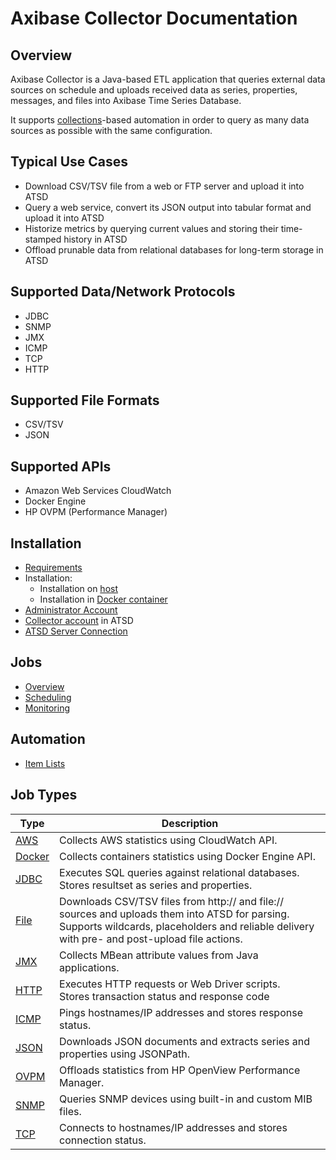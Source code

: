 # Axibase Collector Documentation

## Overview

Axibase Collector is a Java-based ETL application that queries external data sources on schedule and uploads received data as series, properties, messages, and files into Axibase Time Series Database.

It supports [collections](collections.md)-based automation in order to query as many data sources as possible with the same configuration.

## Typical Use Cases

* Download CSV/TSV file from a web or FTP server and upload it into ATSD
* Query a web service, convert its JSON output into tabular format and upload it into ATSD
* Historize metrics by querying current values and storing their time-stamped history in ATSD
* Offload prunable data from relational databases for long-term storage in ATSD

## Supported Data/Network Protocols

* JDBC
* SNMP
* JMX
* ICMP
* TCP
* HTTP

## Supported File Formats

* CSV/TSV
* JSON

## Supported APIs

* Amazon Web Services CloudWatch
* Docker Engine
* HP OVPM (Performance Manager)

## Installation

* [Requirements](requirements.md)
* Installation:
  - Installation on [host](installation.md)
  - Installation in [Docker container](installation-on-docker.md)
* [Administrator Account](configure-administrator-account.md)
* [Collector account](https://github.com/axibase/atsd-docs/blob/master/administration/collector-account.md) in ATSD
* [ATSD Server Connection](atsd-server-connection.md)

## Jobs

* [Overview](job-generic.md)
* [Scheduling](scheduling.md)
* [Monitoring](job-completion-messages.md)

## Automation

* [Item Lists](collections.md)

## Job Types

**Type** | **Description**
----- | -----
[AWS](jobs/aws.md) | Collects AWS statistics using CloudWatch API.
[Docker](jobs/docker.md) | Collects containers statistics using Docker Engine API.
[JDBC](jobs/jdbc.md) | Executes SQL queries against relational databases.<br>Stores resultset as series and properties.
[File](jobs/file.md) | Downloads CSV/TSV files from http:// and file:// sources and uploads them into ATSD for parsing.<br>Supports wildcards, placeholders and reliable delivery with pre- and post-upload file actions.
[JMX](jobs/jmx.md) | Collects MBean attribute values from Java applications.
[HTTP](jobs/http.md) | Executes HTTP requests or Web Driver scripts. <br>Stores transaction status and response code
[ICMP](jobs/icmp.md) | Pings hostnames/IP addresses and stores response status.
[JSON](jobs/json.md) | Downloads JSON documents and extracts series and properties using JSONPath.
[OVPM](jobs/ovpm.md) | Offloads statistics from HP OpenView Performance Manager.
[SNMP](jobs/snmp.md) | Queries SNMP devices using built-in and custom MIB files.
[TCP](jobs/tcp.md) | Connects to hostnames/IP addresses and stores connection status.


